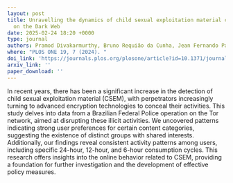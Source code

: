 ```yaml
---
layout: post
title: Unravelling the dynamics of child sexual exploitation material circulation
  on the Dark Web
date: 2025-02-24 18:20 +0000
type: journal
authors: Pramod Divakarmurthy, Bruno Requião da Cunha, Jean Fernando Passold, Marcos Oliveira, and Ronaldo Menezes
where: "PLOS ONE 19, 7 (2024). "
doi_link: 'https://journals.plos.org/plosone/article?id=10.1371/journal.pone.0306516'
arxiv_link: ''
paper_download: ''
---
```

In recent years, there has been a significant increase in the detection of child sexual exploitation material (CSEM), with perpetrators increasingly turning to advanced encryption technologies to conceal their activities. This study delves into data from a Brazilian Federal Police operation on the Tor network, aimed at disrupting these illicit activities. We uncovered patterns indicating strong user preferences for certain content categories, suggesting the existence of distinct groups with shared interests. Additionally, our findings reveal consistent activity patterns among users, including specific 24-hour, 12-hour, and 6-hour consumption cycles. This research offers insights into the online behavior related to CSEM, providing a foundation for further investigation and the development of effective policy measures.
